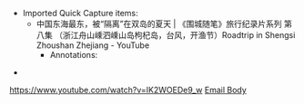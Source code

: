 - Imported Quick Capture items:
    - 中国东海最东，被“隔离”在双岛的夏天 | 《围城随笔》旅行纪录片系列 第八集 （浙江舟山嵊泗嵊山岛枸杞岛，台风，开渔节）Roadtrip in Shengsi Zhoushan Zhejiang - YouTube
        - Annotations:

* 


https://www.youtube.com/watch?v=IK2WOEDe9_w [Email Body](https://files.todoist.com/vSrupfQqZQCUx_5q_-f5oX7y0fZ95Xh6QD6MTKlB0MWqZ-9PRlwxadZahRZoRf0y/by/21878347/as/file.html)

